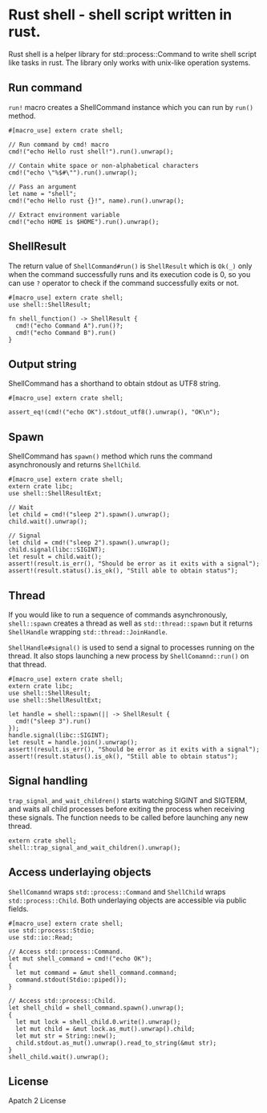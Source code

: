 # Rust shell - shell script written in rust.

Rust shell is a helper library for std::process::Command to write shell
script like tasks in rust. The library only works with unix-like operation
systems.

## Run command

`run!` macro creates a ShellCommand instance which you can run by `run()`
method.

```
#[macro_use] extern crate shell;

// Run command by cmd! macro
cmd!("echo Hello rust shell!").run().unwrap();

// Contain white space or non-alphabetical characters
cmd!("echo \"%$#\"").run().unwrap();

// Pass an argument
let name = "shell";
cmd!("echo Hello rust {}!", name).run().unwrap();

// Extract environment variable
cmd!("echo HOME is $HOME").run().unwrap();
```
## ShellResult

The return value of `ShellCommand#run()` is `ShellResult` which is `Ok(_)`
only when the command successfully runs and its execution code is 0, so you
can use `?` operator to check if the command successfully exits or not.

```
#[macro_use] extern crate shell;
use shell::ShellResult;

fn shell_function() -> ShellResult {
  cmd!("echo Command A").run()?;
  cmd!("echo Command B").run()
}
```

## Output string

ShellCommand has a shorthand to obtain stdout as UTF8 string.

```
#[macro_use] extern crate shell;

assert_eq!(cmd!("echo OK").stdout_utf8().unwrap(), "OK\n");
```

## Spawn

ShellCommand has `spawn()` method which runs the command asynchronously and
returns `ShellChild`.

```
#[macro_use] extern crate shell;
extern crate libc;
use shell::ShellResultExt;

// Wait
let child = cmd!("sleep 2").spawn().unwrap();
child.wait().unwrap();

// Signal
let child = cmd!("sleep 2").spawn().unwrap();
child.signal(libc::SIGINT);
let result = child.wait();
assert!(result.is_err(), "Should be error as it exits with a signal");
assert!(result.status().is_ok(), "Still able to obtain status");
```

## Thread

If you would like to run a sequence of commands asynchronously,
`shell::spawn` creates a thread as well as `std::thread::spawn` but it
returns `ShellHandle` wrapping `std::thread::JoinHandle`.

`ShellHandle#signal()` is used to send a signal to processes running on the
thread.  It also stops launching a new process by `ShellComamnd::run()` on
that thread.

```
#[macro_use] extern crate shell;
extern crate libc;
use shell::ShellResult;
use shell::ShellResultExt;

let handle = shell::spawn(|| -> ShellResult {
  cmd!("sleep 3").run()
});
handle.signal(libc::SIGINT);
let result = handle.join().unwrap();
assert!(result.is_err(), "Should be error as it exits with a signal");
assert!(result.status().is_ok(), "Still able to obtain status");
```

## Signal handling

`trap_signal_and_wait_children()` starts watching SIGINT and SIGTERM, and
waits all child processes before exiting the process when receiving these
signals. The function needs to be called before launching any new thread.

```
extern crate shell;
shell::trap_signal_and_wait_children().unwrap();
```

## Access underlaying objects

`ShellComamnd` wraps `std::process::Command` and `ShellChild` wraps
`std::process::Child`. Both underlaying objects are accessible via public
fields.

```
#[macro_use] extern crate shell;
use std::process::Stdio;
use std::io::Read;

// Access std::process::Command.
let mut shell_command = cmd!("echo OK");
{
  let mut command = &mut shell_command.command;
  command.stdout(Stdio::piped());
}

// Access std::process::Child.
let shell_child = shell_command.spawn().unwrap();
{
  let mut lock = shell_child.0.write().unwrap();
  let mut child = &mut lock.as_mut().unwrap().child;
  let mut str = String::new();
  child.stdout.as_mut().unwrap().read_to_string(&mut str);
}
shell_child.wait().unwrap();
```

## License
Apatch 2 License
